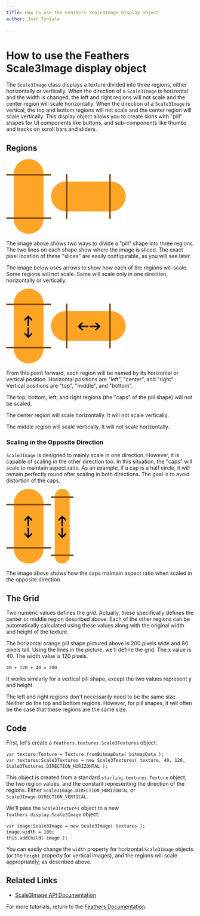 ```yaml
---
title: How to use the Feathers Scale3Image display object  
author: Josh Tynjala

---
```

# How to use the Feathers Scale3Image display object

The `Scale3Image` class displays a texture divided into three regions, either horizontally or vertically. When the direction of a `Scale3Image` is horizontal and the width is changed, the left and right regions will not scale and the center region will scale horizontally. When the direction of a `Scale3Image` is vertical, the top and bottom regions will not scale and the center region will scale vertically. This display object allows you to create skins with "pill" shapes for UI components like buttons, and sub-components like thumbs and tracks on scroll bars and sliders.

## Regions

![](images/scale3.png)

The image above shows two ways to divide a "pill" shape into three regions. The two lines on each shape show where the image is sliced. The exact pixel location of these "slices" are easily configurable, as you will see later.

The image below uses arrows to show how each of the regions will scale. Some regions will not scale. Some will scale only in one direction, horizontally or vertically.

![](images/scale3-arrows.png)

From this point forward, each region will be named by its horizontal or vertical position. Horizontal positions are "left", "center", and "right". Vertical positions are "top", "middle", and "bottom".

The top, bottom, left, and right regions (the "caps" of the pill shape) will not be scaled.

The center region will scale horizontally. It will not scale vertically.

The middle region will scale vertically. It will not scale horizontally.

### Scaling in the Opposite Direction

`Scale3Image` is designed to mainly scale in one direction. However, it is capable of scaling in the other direction too. In this situation, the "caps" will scale to maintain aspect ratio. As an example, if a cap is a half circle, it will remain perfectly round after scaling in both directions. The goal is to avoid distortion of the caps.

![](images/scale3-both.png)

The image above shows how the caps maintain aspect ratio when scaled in the opposite direction.

## The Grid

Two numeric values defines the *grid*. Actually, these specifically defines the center or middle region described above. Each of the other regions can be automatically calculated using these values along with the original width and height of the texture.

The horizontal orange pill shape pictured above is 200 pixels wide and 80 pixels tall. Using the lines in the picture, we'll define the grid. The x value is 40. The width value is 120 pixels.

``` code
40 + 120 + 40 = 200
```

It works similarly for a vertical pill shape, except the two values represent y and height.

The left and right regions don't necessarily need to be the same size. Neither do the top and bottom regions. However, for pill shapes, it will often be the case that these regions are the same size.

## Code

First, let's create a `feathers.textures.Scale3Textures` object:

``` code
var texture:Texture = Texture.fromBitmapData( bitmapData );
var textures:Scale3Textures = new Scale3Textures( texture, 40, 120, Scale3Textures.DIRECTION_HORIZONTAL );
```

This object is created from a standard `starling.textures.Texture` object, the two region values, and the constant representing the direction of the regions. Either `Scale3Image.DIRECTION_HORIZONTAL` or `Scale3Image.DIRECTION_VERTICAL`.

We'll pass the `Scale3Textures` object to a new `feathers.display.Scale3Image` object:

``` code
var image:Scale3Image = new Scale3Image( textures );
image.width = 100;
this.addChild( image );
```

You can easily change the `width` property for horizontal `Scale3Image` objects (or the `height` property for vertical images), and the regions will scale appropriately, as described above.

## Related Links

-   [Scale3Image API Documentation](../api-reference/feathers/display/Scale3Image.html)

For more tutorials, return to the [Feathers Documentation](index.html).


